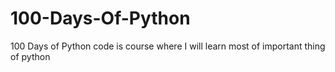 # 100-Days-Of-Python
100 Days of Python code is course where I will learn most of important thing of python
